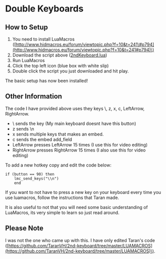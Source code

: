 # Double Keyboards

## How to Setup

1. You need to install LuaMacros \([http://www.hidmacros.eu/forum/viewtopic.php?f=10&t=241\#p794](http://www.hidmacros.eu/forum/viewtopic.php?f=10&t=241#p794)\)
2. Download the script above \([2ndKeyboard.lua](https://github.com/NexInfinite/DiscordBotHelp/tree/a3607068536fa4e82d8902c21ed6762dad9ff144/2nd%20Keyboard%20Shortcuts/2ndKeyboard.lua)\)
3. Run LuaMacros
4. Click the top left icon \(blue box with white slip\)
5. Double click the script you just downloaded and hit play.

The basic setup has now been installed!

## Other Information

The code I have provided above uses they keys \\, z, x, c, LeftArrow, RightArrow.

* \\ sends the  key \(My main keyboard doesnt have this button\)
* z sends \n 
* x sends multiple keys that makes an embed.
* c sends the embed add\_field
* LeftArrow presses LeftArrow 15 times \(I use this for video editing\)
* RightArrow presses RightArrow 15 times \(I also use this for video editing\)

To add a new hotkey copy and edit the code below:

```text
if (button == 90) then
    lmc_send_keys("\\n")
    end
```

If you want to not have to press a new key on your keyboard every time you use luamacros, follow the instructions that Taran made.

It is also useful to not that you will need some basic understanding of LuaMacros, its very simple to learn so just read around.

## Please Note

I was not the one who came up with this. I have only edited Taran's code \([https://github.com/TaranVH/2nd-keyboard/tree/master/LUAMACROS](https://github.com/TaranVH/2nd-keyboard/tree/master/LUAMACROS)\).

